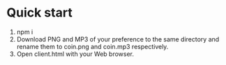 # Quick start
1. npm i
2. Download PNG and MP3 of your preference to the same directory and rename them to coin.png and coin.mp3 respectively.
3. Open client.html with your Web browser.